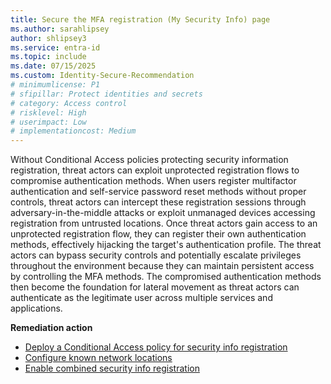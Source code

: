 ```yaml
---
title: Secure the MFA registration (My Security Info) page
ms.author: sarahlipsey
author: shlipsey3
ms.service: entra-id
ms.topic: include
ms.date: 07/15/2025
ms.custom: Identity-Secure-Recommendation
# minimumlicense: P1
# sfipillar: Protect identities and secrets
# category: Access control
# risklevel: High
# userimpact: Low
# implementationcost: Medium
---
```

Without Conditional Access policies protecting security information registration, threat actors can exploit unprotected registration flows to compromise authentication methods. When users register multifactor authentication and self-service password reset methods without proper controls, threat actors can intercept these registration sessions through adversary-in-the-middle attacks or exploit unmanaged devices accessing registration from untrusted locations. Once threat actors gain access to an unprotected registration flow, they can register their own authentication methods, effectively hijacking the target's authentication profile. The threat actors can bypass security controls and potentially escalate privileges throughout the environment because they can maintain persistent access by controlling the MFA methods. The compromised authentication methods then become the foundation for lateral movement as threat actors can authenticate as the legitimate user across multiple services and applications.

**Remediation action**

- [Deploy a Conditional Access policy for security info registration](../../identity/conditional-access/policy-all-users-security-info-registration.md)
- [Configure known network locations](../../identity/conditional-access/concept-assignment-network.md)
- [Enable combined security info registration](../../identity/authentication/howto-registration-mfa-sspr-combined.md)
